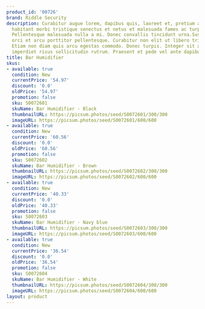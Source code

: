 ```yaml
---
product_id: '00726'
brand: Riddle Security
description: Curabitur augue lorem, dapibus quis, laoreet et, pretium ac, nisi. Pellentesque
  habitant morbi tristique senectus et netus et malesuada fames ac turpis egestas.
  Pellentesque malesuada nulla a mi. Donec convallis tincidunt urna.Suspendisse et
  orci et arcu porttitor pellentesque. Curabitur non elit ut libero tristique sodales.
  Etiam non diam quis arcu egestas commodo. Donec turpis. Integer sit amet mauris
  imperdiet risus sollicitudin rutrum. Praesent et pede vel ante dapibus condimentum.
title: Bar Humidifier
skus:
- available: true
  condition: New
  currentPrice: '54.97'
  discount: '0.0'
  oldPrice: '54.97'
  promotion: false
  sku: S0072601
  skuName: Bar Humidifier - Black
  thumbnailURL: https://picsum.photos/seed/S0072601/300/300
  imageURL: https://picsum.photos/seed/S0072601/600/600
- available: true
  condition: New
  currentPrice: '60.56'
  discount: '0.0'
  oldPrice: '60.56'
  promotion: false
  sku: S0072602
  skuName: Bar Humidifier - Brown
  thumbnailURL: https://picsum.photos/seed/S0072602/300/300
  imageURL: https://picsum.photos/seed/S0072602/600/600
- available: true
  condition: New
  currentPrice: '40.33'
  discount: '0.0'
  oldPrice: '40.33'
  promotion: false
  sku: S0072603
  skuName: Bar Humidifier - Navy blue
  thumbnailURL: https://picsum.photos/seed/S0072603/300/300
  imageURL: https://picsum.photos/seed/S0072603/600/600
- available: true
  condition: New
  currentPrice: '36.54'
  discount: '0.0'
  oldPrice: '36.54'
  promotion: false
  sku: S0072604
  skuName: Bar Humidifier - White
  thumbnailURL: https://picsum.photos/seed/S0072604/300/300
  imageURL: https://picsum.photos/seed/S0072604/600/600
layout: product
---
```

